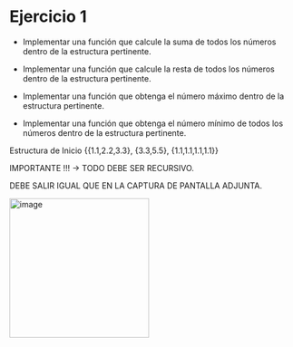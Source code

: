 # Ejercicio 1

- Implementar una función que calcule la suma de todos los números dentro de la estructura pertinente.

- Implementar una función que calcule la resta de todos los números dentro de la estructura pertinente.

- Implementar una función que obtenga el número máximo dentro de la estructura pertinente.

- Implementar una función que obtenga el número mínimo de todos los números dentro de la estructura pertinente.

Estructura de Inicio {{1.1,2.2,3.3}, {3.3,5.5}, {1.1,1.1,1.1,1.1}}

IMPORTANTE !!! -> TODO DEBE SER RECURSIVO.

DEBE SALIR IGUAL QUE EN LA CAPTURA DE PANTALLA ADJUNTA.

<img width="246" alt="image" src="https://github.com/carmenschez5/Apuntes/assets/54994511/964ddcaa-f7f4-4674-9f05-a064826eaeb5">

